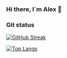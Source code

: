 ### Hi there, I´m Alex 👋

<!--
**alexbarretoz/alexbarretoz** is a ✨ _special_ ✨ repository because its `README.md` (this file) appears on your GitHub profile.

Here are some ideas to get you started:

- 🔭 I’m currently working on ...
- 🌱 I’m currently learning ...
- 👯 I’m looking to collaborate on ...
- 🤔 I’m looking for help with ...
- 💬 Ask me about ...
- 📫 How to reach me: ...
- 😄 Pronouns: ...
- ⚡ Fun fact: ...
-->
### Git status

[![GitHub Streak](http://github-readme-streak-stats.herokuapp.com?user=alexbarretoz&theme=gruvbox)](https://git.io/streak-stats)

[![Top Langs](https://github-readme-stats.vercel.app/api/top-langs/?username=alexbarretoz)](https://github.com/alexbarretoz)


